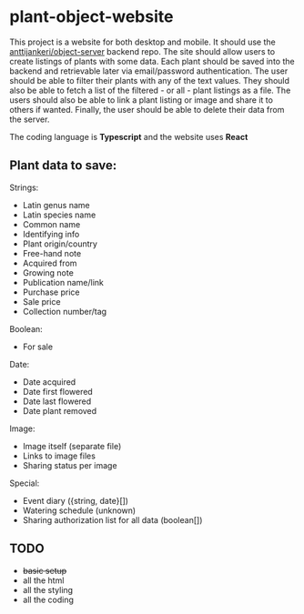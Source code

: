 # plant-object-website

This project is a website for both desktop and mobile. It should use the [anttijankeri/object-server](https://github.com/anttijankeri/object-server) backend repo. The site should allow users to create listings of plants with some data. Each plant should be saved into the backend and retrievable later via email/password authentication. The user should be able to filter their plants with any of the text values. They should also be able to fetch a list of the filtered - or all - plant listings as a file. The users should also be able to link a plant listing or image and share it to others if wanted. Finally, the user should be able to delete their data from the server.

The coding language is **Typescript** and the website uses **React**

## Plant data to save:

Strings:

- Latin genus name
- Latin species name
- Common name
- Identifying info
- Plant origin/country
- Free-hand note
- Acquired from
- Growing note
- Publication name/link
- Purchase price
- Sale price
- Collection number/tag

Boolean:

- For sale

Date:

- Date acquired
- Date first flowered
- Date last flowered
- Date plant removed

Image:

- Image itself (separate file)
- Links to image files
- Sharing status per image

Special:

- Event diary ({string, date}[])
- Watering schedule (unknown)
- Sharing authorization list for all data (boolean[])

## TODO

- ~~basic setup~~
- all the html
- all the styling
- all the coding
